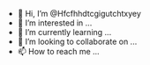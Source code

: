 - 👋 Hi, I’m @Hfcfhhdtcgigutchtxyey
- 👀 I’m interested in ...
- 🌱 I’m currently learning ...
- 💞️ I’m looking to collaborate on ...
- 📫 How to reach me ...

<!---
Hfcfhhdtcgigutchtxyey/Hfcfhhdtcgigutchtxyey is a ✨ special ✨ repository because its `README.md` (this file) appears on your GitHub profile.
You can click the Preview link to take a look at your changes.
--->
